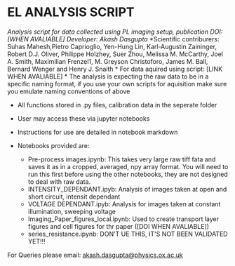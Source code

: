 # EL ANALYSIS SCRIPT
*Analysis script for data collected using PL imaging setup, publication DOI: [WHEN AVALIABLE]*
*Developer: Akash Dasgupta*
*Scientific contriburers: Suhas Mahesh,Pietro Caprioglio, Yen-Hung Lin, Karl-Augustin Zaininger, Robert D.J. Oliver, Philippe Holzhey, Suer Zhou, Melissa M. McCarthy, Joel A. Smith, Maximilian Frenzel1, M. Greyson Christoforo, James M. Ball, Bernard Wenger and Henry J. Snaith
	* For data aquired using script: [LINK WHEN AVALIABLE]
	* The analysis is expecting the raw data to be in a specific naming format, if you use your own scripts for aquisition make sure you emulate naming conventions of above

* All functions stored in .py files, calibration data in the seperate folder
* User may access these via jupyter notebooks
* Instructions for use are detailed in notebook markdown

* Notebooks provided are:
	* Pre-process images.ipynb: This takes very large raw tiff fata and saves it as in a cropped, averaged, npy array format. You will need to run this first before using the other notebooks, they are not designed to deal with raw data. 
	* INTENSITY_DEPENDANT.ipyb: Analysis of images taken at open and short circuit, intensit dependant
	* VOLTAGE DEPENDANT.ipyb: Analysis for images taken at constant illumination, sweeping voltage
	* Imaging_Paper_figures_local.ipynb: Used to create transport layer figures and cell figures for thr paper ([DOI WHEN AVALIABLE])
	* series_resistance.ipynb: DON'T UE THIS, IT'S NOT BEEN VALIDATED YET!!!
	
For Queries please email: akash.dasgupta@physics.ox.ac.uk